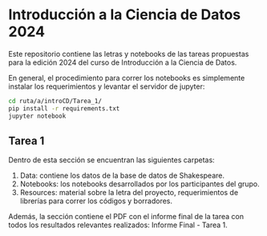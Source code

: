# Introducción a la Ciencia de Datos 2024

Este repositorio contiene las letras y notebooks de las tareas propuestas para la edición 2024 del curso de Introducción a la Ciencia de Datos.

En general, el procedimiento para correr los notebooks es simplemente instalar los requerimientos y levantar el servidor de jupyter:
```sh
cd ruta/a/introCD/Tarea_1/
pip install -r requirements.txt
jupyter notebook
```
## Tarea 1
Dentro de esta sección se encuentran las siguientes carpetas:
1. Data: contiene los datos de la base de datos de Shakespeare.
2. Notebooks: los notebooks desarrollados por los participantes del grupo.
3. Resources: material sobre la letra del proyecto, requerimientos de librerías para correr los códigos y borradores.

Además, la sección contiene el PDF con el informe final de la tarea con todos los resultados relevantes realizados: <span>Informe Final - Tarea 1</span>.
